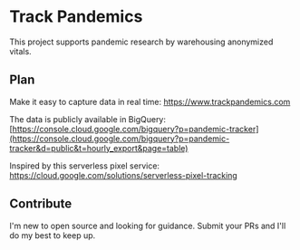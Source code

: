# Track Pandemics  
This project supports pandemic research by warehousing anonymized vitals.  

## Plan
Make it easy to capture data in real time:
https://www.trackpandemics.com  

The data is publicly available in BigQuery:
[https://console.cloud.google.com/bigquery?p=pandemic-tracker](https://console.cloud.google.com/bigquery?p=pandemic-tracker&d=public&t=hourly_export&page=table)  

Inspired by this serverless pixel service:  
https://cloud.google.com/solutions/serverless-pixel-tracking  

## Contribute
I'm new to open source and looking for guidance. Submit your PRs and I'll do my best to keep up.
